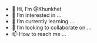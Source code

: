 - 👋 Hi, I’m @Khunkhet
- 👀 I’m interested in ...
- 🌱 I’m currently learning ...
- 💞️ I’m looking to collaborate on ...
- 📫 How to reach me ...

<!---
Khunkhet/Khunkhet is a ✨ special ✨ repository because its `README.md` (this file) appears on your GitHub profile.
You can click the Preview link to take a look at your changes.
--->
